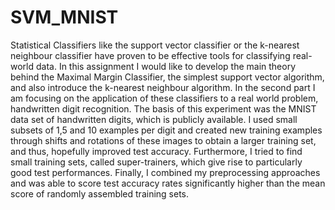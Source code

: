 # SVM_MNIST

Statistical Classifiers like the support vector classifier or the k-nearest neighbour classifier have proven to be effective tools for classifying real-world data.
In this assignment I would like to develop the main theory behind the Maximal
Margin Classifier, the simplest support vector algorithm, and also introduce
the k-nearest neighbour algorithm. In the second part I am focusing on the
application of these classifiers to a real world problem, handwritten digit recognition. The basis of this experiment was the MNIST data set of handwritten
digits, which is publicly available. I used small subsets of 1,5 and 10 examples
per digit and created new training examples through shifts and rotations of
these images to obtain a larger training set, and thus, hopefully improved test
accuracy. Furthermore, I tried to find small training sets, called super-trainers,
which give rise to particularly good test performances. Finally, I combined my
preprocessing approaches and was able to score test accuracy rates significantly
higher than the mean score of randomly assembled training sets.
